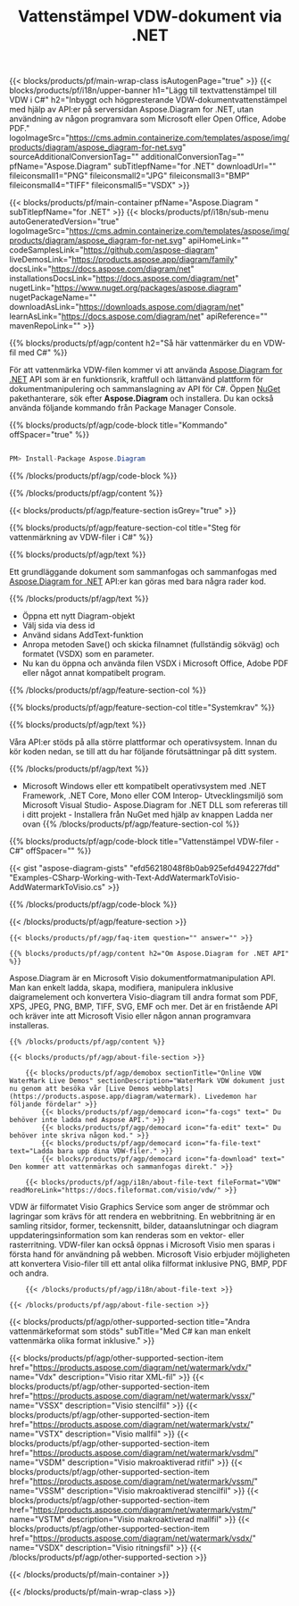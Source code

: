 ﻿---
title: Vattenstämpel VDW-dokument via .NET 
weight: 3050
url: /sv/net/watermark/vdw/ 
description: C# källkod för att lägga till vattenstämpel i vdw-filen på .NET Framework, .NET Core, Mono plattformar.
---
{{< blocks/products/pf/main-wrap-class isAutogenPage="true" >}}
{{< blocks/products/pf/i18n/upper-banner h1="Lägg till textvattenstämpel till VDW i C#" h2="Inbyggt och högpresterande VDW-dokumentvattenstämpel med hjälp av API:er på serversidan Aspose.Diagram for .NET, utan användning av någon programvara som Microsoft eller Open Office, Adobe PDF." logoImageSrc="https://cms.admin.containerize.com/templates/aspose/img/products/diagram/aspose_diagram-for-net.svg" sourceAdditionalConversionTag="" additionalConversionTag="" pfName="Aspose.Diagram" subTitlepfName="for .NET" downloadUrl="" fileiconsmall1="PNG" fileiconsmall2="JPG" fileiconsmall3="BMP" fileiconsmall4="TIFF" fileiconsmall5="VSDX" >}}

{{< blocks/products/pf/main-container pfName="Aspose.Diagram " subTitlepfName="for .NET" >}}
{{< blocks/products/pf/i18n/sub-menu autoGeneratedVersion="true" logoImageSrc="https://cms.admin.containerize.com/templates/aspose/img/products/diagram/aspose_diagram-for-net.svg" apiHomeLink="" codeSamplesLink="https://github.com/aspose-diagram" liveDemosLink="https://products.aspose.app/diagram/family" docsLink="https://docs.aspose.com/diagram/net" installationsDocsLink="https://docs.aspose.com/diagram/net" nugetLink="https://www.nuget.org/packages/aspose.diagram" nugetPackageName="" downloadAsLink="https://downloads.aspose.com/diagram/net" learnAsLink="https://docs.aspose.com/diagram/net" apiReference="" mavenRepoLink="" >}}

{{% blocks/products/pf/agp/content h2="Så här vattenmärker du en VDW-fil med C#" %}}

 För att vattenmärka VDW-filen kommer vi att använda
 [Aspose.Diagram for .NET](https://products.aspose.com/diagram/net) 
 API som är en funktionsrik, kraftfull och lättanvänd plattform för dokumentmanipulering och sammanslagning av API för C#. Öppen
 [NuGet](https://www.nuget.org/packages/aspose.diagram) 
 pakethanterare, sök efter
 **Aspose.Diagram** 
 och installera. Du kan också använda följande kommando från Package Manager Console.

{{% blocks/products/pf/agp/code-block title="Kommando" offSpacer="true" %}}

```cs

PM> Install-Package Aspose.Diagram


```

{{% /blocks/products/pf/agp/code-block %}}

{{% /blocks/products/pf/agp/content %}}

{{< blocks/products/pf/agp/feature-section isGrey="true" >}}

{{% blocks/products/pf/agp/feature-section-col title="Steg för vattenmärkning av VDW-filer i C#" %}}

{{% blocks/products/pf/agp/text %}}

 Ett grundläggande dokument som sammanfogas och sammanfogas med
 [Aspose.Diagram for .NET](https://products.aspose.com/diagram/net) 
 API:er kan göras med bara några rader kod.

{{% /blocks/products/pf/agp/text %}}

+ Öppna ett nytt Diagram-objekt
+ Välj sida via dess id
+ Använd sidans AddText-funktion
+ Anropa metoden Save() och skicka filnamnet (fullständig sökväg) och formatet (VSDX) som en parameter.
+ Nu kan du öppna och använda filen VSDX i Microsoft Office, Adobe PDF eller något annat kompatibelt program.

{{% /blocks/products/pf/agp/feature-section-col %}}

{{% blocks/products/pf/agp/feature-section-col title="Systemkrav" %}}

{{% blocks/products/pf/agp/text %}}

 Våra API:er stöds på alla större plattformar och operativsystem. Innan du kör koden nedan, se till att du har följande förutsättningar på ditt system.

{{% /blocks/products/pf/agp/text %}}

- Microsoft Windows eller ett kompatibelt operativsystem med .NET Framework, .NET Core, Mono eller COM Interop- Utvecklingsmiljö som Microsoft Visual Studio- Aspose.Diagram for .NET DLL som refereras till i ditt projekt - Installera från NuGet med hjälp av knappen Ladda ner ovan
{{% /blocks/products/pf/agp/feature-section-col %}}

{{% blocks/products/pf/agp/code-block title="Vattenstämpel VDW-filer - C#" offSpacer="" %}}

{{< gist "aspose-diagram-gists" "efd56218048f8b0ab925efd494227fdd" "Examples-CSharp-Working-with-Text-AddWatermarkToVisio-AddWatermarkToVisio.cs" >}}


{{% /blocks/products/pf/agp/code-block %}}

{{< /blocks/products/pf/agp/feature-section >}}

    {{< blocks/products/pf/agp/faq-item question="" answer="" >}}
 

<!-- aboutfile Starts -->

    {{% blocks/products/pf/agp/content h2="Om Aspose.Diagram for .NET API" %}}

 Aspose.Diagram är en Microsoft Visio dokumentformatmanipulation API. Man kan enkelt ladda, skapa, modifiera, manipulera inklusive daigramelement och konvertera Visio-diagram till andra format som PDF, XPS, JPEG, PNG, BMP, TIFF, SVG, EMF och mer. Det är en fristående API och kräver inte att Microsoft Visio eller någon annan programvara installeras.  



    {{% /blocks/products/pf/agp/content %}}

    {{< blocks/products/pf/agp/about-file-section >}}

        {{< blocks/products/pf/agp/demobox sectionTitle="Online VDW WaterMark Live Demos" sectionDescription="WaterMark VDW dokument just nu genom att besöka vår [Live Demos webbplats](https://products.aspose.app/diagram/watermark). Livedemon har följande fördelar" >}}
            {{< blocks/products/pf/agp/democard icon="fa-cogs" text=" Du behöver inte ladda ned Aspose API." >}}
            {{< blocks/products/pf/agp/democard icon="fa-edit" text=" Du behöver inte skriva någon kod." >}}
            {{< blocks/products/pf/agp/democard icon="fa-file-text" text="Ladda bara upp dina VDW-filer." >}}
            {{< blocks/products/pf/agp/democard icon="fa-download" text=" Den kommer att vattenmärkas och sammanfogas direkt." >}}

        {{< blocks/products/pf/agp/i18n/about-file-text fileFormat="VDW" readMoreLink="https://docs.fileformat.com/visio/vdw/" >}}
VDW är filformatet Visio Graphics Service som anger de strömmar och lagringar som krävs för att rendera en webbritning. En webbritning är en samling ritsidor, former, teckensnitt, bilder, dataanslutningar och diagram uppdateringsinformation som kan renderas som en vektor- eller rasterritning. VDW-filer kan också öppnas i Microsoft Visio men sparas i första hand för användning på webben. Microsoft Visio erbjuder möjligheten att konvertera Visio-filer till ett antal olika filformat inklusive PNG, BMP, PDF och andra. 

        {{< /blocks/products/pf/agp/i18n/about-file-text >}}

    {{< /blocks/products/pf/agp/about-file-section >}}

<!-- aboutfile Ends -->

{{< blocks/products/pf/agp/other-supported-section title="Andra vattenmärkeformat som stöds" subTitle="Med C# kan man enkelt vattenmärka olika format inklusive." >}}

{{< blocks/products/pf/agp/other-supported-section-item href="https://products.aspose.com/diagram/net/watermark/vdx/" name="Vdx" description="Visio ritar XML-fil" >}}
{{< blocks/products/pf/agp/other-supported-section-item href="https://products.aspose.com/diagram/net/watermark/vssx/" name="VSSX" description="Visio stencilfil" >}}
{{< blocks/products/pf/agp/other-supported-section-item href="https://products.aspose.com/diagram/net/watermark/vstx/" name="VSTX" description="Visio mallfil" >}}
{{< blocks/products/pf/agp/other-supported-section-item href="https://products.aspose.com/diagram/net/watermark/vsdm/" name="VSDM" description="Visio makroaktiverad ritfil" >}}
{{< blocks/products/pf/agp/other-supported-section-item href="https://products.aspose.com/diagram/net/watermark/vssm/" name="VSSM" description="Visio makroaktiverad stencilfil" >}}
{{< blocks/products/pf/agp/other-supported-section-item href="https://products.aspose.com/diagram/net/watermark/vstm/" name="VSTM" description="Visio makroaktiverad mallfil" >}}
{{< blocks/products/pf/agp/other-supported-section-item href="https://products.aspose.com/diagram/net/watermark/vsdx/" name="VSDX" description="Visio ritningsfil" >}}
{{< /blocks/products/pf/agp/other-supported-section >}}

{{< /blocks/products/pf/main-container >}}
    
{{< /blocks/products/pf/main-wrap-class >}}